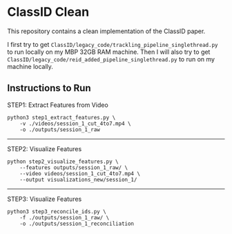 # ClassID Clean


This repository contains a clean implementation of the ClassID paper.

I first try to get `ClassID/legacy_code/trackling_pipeline_singlethread.py` to run locally on my MBP 32GB RAM machine. Then I will also try to get `ClassID/legacy_code/reid_added_pipeline_singlethread.py` to run on my machine locally.


## Instructions to Run


STEP1: Extract Features from Video
```shell
python3 step1_extract_features.py \
    -v ./videos/session_1_cut_4to7.mp4 \
    -o ./outputs/session_1_raw
```
---

STEP2: Visualize Features
```shell
python step2_visualize_features.py \
    --features outputs/session_1_raw/ \
    --video videos/session_1_cut_4to7.mp4 \
    --output visualizations_new/session_1/
```
---

STEP3: Visualize Features
```shell
python3 step3_reconcile_ids.py \
    -f ./outputs/session_1_raw/ \
    -o ./outputs/session_1_reconciliation
```
    